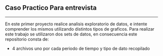## Caso Practico Para entrevista ##
---
En este primer proyecto realice analisis exploratorio de datos, e intente comprender los mismos utilizando distintos tipos de graficos.
Para realizar este trabajo se utilizaron dos sets de datos, en consecuencia este repositorio consta de: 
  - 4 archivos uno por cada periodo de tiempo y tipo de dato recopilado

